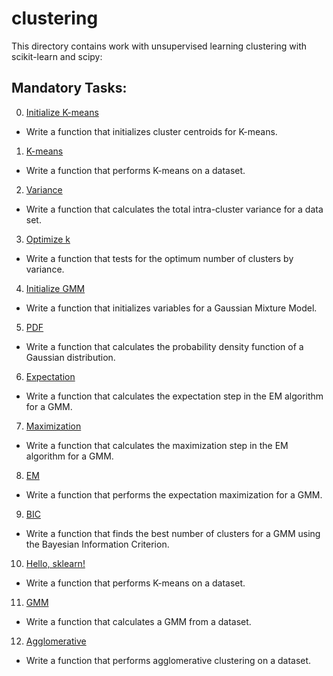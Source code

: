 # clustering
This directory contains work with unsupervised learning clustering with scikit-learn and scipy:

## Mandatory Tasks:
0. [Initialize K-means](/unsupervised_learning/clustering/0-initialize.py)
* Write a function that initializes cluster centroids for K-means.
1. [K-means](/unsupervised_learning/clustering/1-kmeans.py)
* Write a function that performs K-means on a dataset.
2. [Variance](/unsupervised_learning/clustering/2-variance.py)
* Write a function that calculates the total intra-cluster variance for a data set.
3. [Optimize k](/unsupervised_learning/clustering/3-optimum.py)
* Write a function that tests for the optimum number of clusters by variance.
4. [Initialize GMM](/unsupervised_learning/clustering/4-initialize.py)
* Write a function that initializes variables for a Gaussian Mixture Model.
5. [PDF](/unsupervised_learning/clustering/5-pdf.py)
* Write a function that calculates the probability density function of a Gaussian distribution.
6. [Expectation](/unsupervised_learning/clustering/6-expectation.py)
* Write a function that calculates the expectation step in the EM algorithm for a GMM.
7. [Maximization](/unsupervised_learning/clustering/7-maximization.py)
* Write a function that calculates the maximization step in the EM algorithm for a GMM.
8. [EM](/unsupervised_learning/clustering/8-EM.py)
* Write a function that performs the expectation maximization for a GMM.
9. [BIC](/unsupervised_learning/clustering/9-BIC.py)
* Write a function that finds the best number of clusters for a GMM using the Bayesian Information Criterion.
10. [Hello, sklearn!](/unsupervised_learning/clustering/10-kmeans.py)
* Write a function that performs K-means on a dataset.
11. [GMM](/unsupervised_learning/clustering/11-gmm.py)
* Write a function that calculates a GMM from a dataset.
12. [Agglomerative](/unsupervised_learning/clustering/12-agglomerative.py)
* Write a function that performs agglomerative clustering on a dataset.
